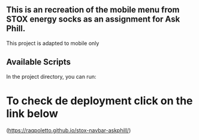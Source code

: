 ## This is an recreation of the mobile menu from STOX energy socks as an assignment for Ask Phill.

This project is adapted to mobile only

## Available Scripts

In the project directory, you can run:

# To check de deployment click on the link below

(https://raqpoletto.github.io/stox-navbar-askphill/)
